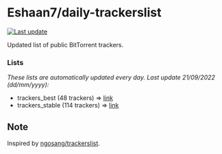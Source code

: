 
# Eshaan7/daily-trackerslist 

[![Last update](https://img.shields.io/badge/Last%20update-21/09/2022-blue.svg)](#)

Updated list of public BitTorrent trackers.

### Lists
*These lists are automatically updated every day. Last update 21/09/2022 (_dd/mm/yyyy_):*

* trackers_best (48 trackers) => [link](https://raw.githubusercontent.com/eshaan7/daily-trackerslist/master/trackers_best.txt)
* trackers_stable (114 trackers) => [link](https://raw.githubusercontent.com/eshaan7/daily-trackerslist/master/trackers_stable.txt)

## Note

Inspired by [ngosang/trackerslist](https://github.com/ngosang/trackerslist).
